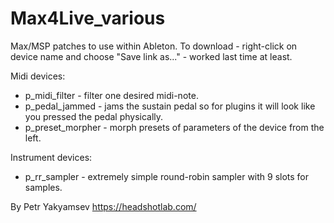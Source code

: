 # Max4Live_various
Max/MSP patches to use within Ableton. To download - right-click on device name and choose "Save link as..." - worked last time at least.

Midi devices:
- p_midi_filter - filter one desired midi-note.
- p_pedal_jammed - jams the sustain pedal so for plugins it will look like you pressed the pedal physically.
- p_preset_morpher - morph presets of parameters of the device from the left.

Instrument devices:
- p_rr_sampler - extremely simple round-robin sampler with 9 slots for samples.

By Petr Yakyamsev
https://headshotlab.com/
